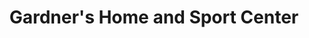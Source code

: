 ---
title: "Gardner's Home and Sport Center"
url: /lone-pine/gardners-home-and-sport-center/
shop: hardware
---